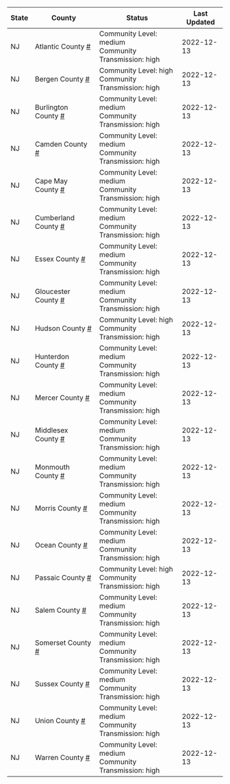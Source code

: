 State | County | Status | Last Updated
--- | --- | --- | --- 
NJ | Atlantic County <a href="#atlantic_county">#</a> | <a name="atlantic_county"></a>Community Level: medium<br/>Community Transmission: high | 2022-12-13
NJ | Bergen County <a href="#bergen_county">#</a> | <a name="bergen_county"></a>Community Level: high<br/>Community Transmission: high | 2022-12-13
NJ | Burlington County <a href="#burlington_county">#</a> | <a name="burlington_county"></a>Community Level: medium<br/>Community Transmission: high | 2022-12-13
NJ | Camden County <a href="#camden_county">#</a> | <a name="camden_county"></a>Community Level: medium<br/>Community Transmission: high | 2022-12-13
NJ | Cape May County <a href="#cape_may_county">#</a> | <a name="cape_may_county"></a>Community Level: medium<br/>Community Transmission: high | 2022-12-13
NJ | Cumberland County <a href="#cumberland_county">#</a> | <a name="cumberland_county"></a>Community Level: medium<br/>Community Transmission: high | 2022-12-13
NJ | Essex County <a href="#essex_county">#</a> | <a name="essex_county"></a>Community Level: medium<br/>Community Transmission: high | 2022-12-13
NJ | Gloucester County <a href="#gloucester_county">#</a> | <a name="gloucester_county"></a>Community Level: medium<br/>Community Transmission: high | 2022-12-13
NJ | Hudson County <a href="#hudson_county">#</a> | <a name="hudson_county"></a>Community Level: high<br/>Community Transmission: high | 2022-12-13
NJ | Hunterdon County <a href="#hunterdon_county">#</a> | <a name="hunterdon_county"></a>Community Level: medium<br/>Community Transmission: high | 2022-12-13
NJ | Mercer County <a href="#mercer_county">#</a> | <a name="mercer_county"></a>Community Level: medium<br/>Community Transmission: high | 2022-12-13
NJ | Middlesex County <a href="#middlesex_county">#</a> | <a name="middlesex_county"></a>Community Level: medium<br/>Community Transmission: high | 2022-12-13
NJ | Monmouth County <a href="#monmouth_county">#</a> | <a name="monmouth_county"></a>Community Level: medium<br/>Community Transmission: high | 2022-12-13
NJ | Morris County <a href="#morris_county">#</a> | <a name="morris_county"></a>Community Level: medium<br/>Community Transmission: high | 2022-12-13
NJ | Ocean County <a href="#ocean_county">#</a> | <a name="ocean_county"></a>Community Level: medium<br/>Community Transmission: high | 2022-12-13
NJ | Passaic County <a href="#passaic_county">#</a> | <a name="passaic_county"></a>Community Level: high<br/>Community Transmission: high | 2022-12-13
NJ | Salem County <a href="#salem_county">#</a> | <a name="salem_county"></a>Community Level: medium<br/>Community Transmission: high | 2022-12-13
NJ | Somerset County <a href="#somerset_county">#</a> | <a name="somerset_county"></a>Community Level: medium<br/>Community Transmission: high | 2022-12-13
NJ | Sussex County <a href="#sussex_county">#</a> | <a name="sussex_county"></a>Community Level: medium<br/>Community Transmission: high | 2022-12-13
NJ | Union County <a href="#union_county">#</a> | <a name="union_county"></a>Community Level: medium<br/>Community Transmission: high | 2022-12-13
NJ | Warren County <a href="#warren_county">#</a> | <a name="warren_county"></a>Community Level: medium<br/>Community Transmission: high | 2022-12-13
